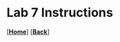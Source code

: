 # Lab 7 Instructions
[[**Home**](https://github.com/lpacher/fphd)] [[**Back**](https://github.com/lpacher/fphd/tree/master/labs)]

